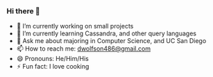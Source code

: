 ### Hi there 👋

- 🔭 I’m currently working on small projects
- 🌱 I’m currently learning Cassandra, and other query languages
- 💬 Ask me about majoring in Computer Science, and UC San Diego
- 📫 How to reach me: dwolfson486@gmail.com
- 😄 Pronouns: He/Him/His
- ⚡ Fun fact: I love cooking
